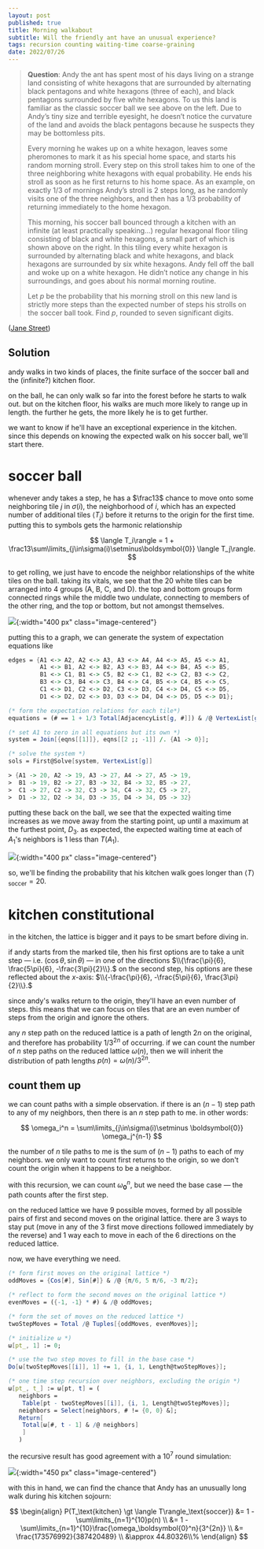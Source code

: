 ```yaml
---
layout: post
published: true
title: Morning walkabout
subtitle: Will the friendly ant have an unusual experience?
tags: recursion counting waiting-time coarse-graining
date: 2022/07/26
---
```


>**Question**: Andy the ant has spent most of his days living on a strange land consisting of white hexagons that are surrounded by alternating black pentagons and white hexagons (three of each), and black pentagons surrounded by five white hexagons. To us this land is familiar as the classic soccer ball we see above on the left. Due to Andy’s tiny size and terrible eyesight, he doesn’t notice the curvature of the land and avoids the black pentagons because he suspects they may be bottomless pits.
>
>Every morning he wakes up on a white hexagon, leaves some pheromones to mark it as his special home space, and starts his random morning stroll. Every step on this stroll takes him to one of the three neighboring white hexagons with equal probability. He ends his stroll as soon as he first returns to his home space. As an example, on exactly $1/3$ of mornings Andy’s stroll is $2$ steps long, as he randomly visits one of the three neighbors, and then has a $1/3$ probability of returning immediately to the home hexagon.
>
>This morning, his soccer ball bounced through a kitchen with an infinite (at least practically speaking…) regular hexagonal floor tiling consisting of black and white hexagons, a small part of which is shown above on the right. In this tiling every white hexagon is surrounded by alternating black and white hexagons, and black hexagons are surrounded by six white hexagons. Andy fell off the ball and woke up on a white hexagon. He didn’t notice any change in his surroundings, and goes about his normal morning routine.
>
>Let $p$ be the probability that his morning stroll on this new land is strictly more steps than the expected number of steps his strolls on the soccer ball took. Find $p$, rounded to seven significant digits.

<!--more-->

([Jane Street]([URL](https://www.janestreet.com/puzzles/current-puzzle/)))

## Solution

andy walks in two kinds of places, the finite surface of the soccer ball and the (infinite?) kitchen floor.

on the ball, he can only walk so far into the forest before he starts to walk out. but on the kitchen floor, his walks are much more likely to range up in length. the further he gets, the more likely he is to get further. 

we want to know if he'll have an exceptional experience in the kitchen. since this depends on knowing the expected walk on his soccer ball, we'll start there.

# soccer ball

whenever andy takes a step, he has a $\frac13$ chance to move onto some neighboring tile $j$ in $\sigma(i),$ the neighborhood of $i,$ which has an expected number of additional tiles $\langle T_j\rangle$ before it returns to the origin for the first time. putting this to symbols gets the harmonic relationship

$$
  \langle T_i\rangle = 1 + \frac13\sum\limits_{j\in\sigma(i)\setminus\boldsymbol{0}} \langle T_j\rangle.
$$

to get rolling, we just have to encode the neighbor relationships of the white tiles on the ball. taking its vitals, we see that the $20$ white tiles can be arranged into $4$ groups (A, B, C, and D). the top and bottom groups form connected rings while the middle two undulate, connecting to members of the other ring, and the top or bottom, but not amongst themselves.

![](/img/2022-07-26-vertex-labels-save.png){:width="400 px" class="image-centered"}

putting this to a graph, we can generate the system of expectation equations like

```mathematica
edges = {A1 <-> A2, A2 <-> A3, A3 <-> A4, A4 <-> A5, A5 <-> A1, 
         A1 <-> B1, A2 <-> B2, A3 <-> B3, A4 <-> B4, A5 <-> B5, 
         B1 <-> C1, B1 <-> C5, B2 <-> C1, B2 <-> C2, B3 <-> C2, 
         B3 <-> C3, B4 <-> C3, B4 <-> C4, B5 <-> C4, B5 <-> C5, 
         C1 <-> D1, C2 <-> D2, C3 <-> D3, C4 <-> D4, C5 <-> D5, 
         D1 <-> D2, D2 <-> D3, D3 <-> D4, D4 <-> D5, D5 <-> D1};

(* form the expectation relations for each tile*)
equations = (# == 1 + 1/3 Total[AdjacencyList[g, #]]) & /@ VertexList[g];

(* set A1 to zero in all equations but its own *)
system = Join[{eqns[[1]]}, eqns[[2 ;; -1]] /. {A1 -> 0}];

(* solve the system *)
sols = First@Solve[system, VertexList[g]]

> {A1 -> 20, A2 -> 19, A3 -> 27, A4 -> 27, A5 -> 19, 
>  B1 -> 19, B2 -> 27, B3 -> 32, B4 -> 32, B5 -> 27, 
>  C1 -> 27, C2 -> 32, C3 -> 34, C4 -> 32, C5 -> 27, 
>  D1 -> 32, D2 -> 34, D3 -> 35, D4 -> 34, D5 -> 32}
```

putting these back on the ball, we see that the expected waiting time increases as we move away from the starting point, up until a maximum at the furthest point, $D_3.$ as expected, the expected waiting time at each of $A_1$'s neighbors is $1$ less than $T(A_1).$

![](/img/2022-07-26-vertex-labels-sols.png){:width="400 px" class="image-centered"}

so, we'll be finding the probability that his kitchen walk goes longer than $\langle T\rangle_\text{soccer} = 20.$

# kitchen constitutional

in the kitchen, the lattice is bigger and it pays to be smart before diving in.

if andy starts from the marked tile, then his first options are to take a unit step — i.e. $\left(\cos\theta,\sin\theta\right)$ — in one of the directions $\\{\frac{\pi}{6}, \frac{5\pi}{6}, -\frac{3\pi}{2}\\}.$ on the second step, his options are these reflected about the $x$-axis: $\\{-\frac{\pi}{6}, -\frac{5\pi}{6}, \frac{3\pi}{2}\\}.$

since andy's walks return to the origin, they'll have an even number of steps. this means that we can focus on tiles that are an even number of steps from the origin and ignore the others.

any $n$ step path on the reduced lattice is a path of length $2n$ on the original, and therefore has probability $1/3^{2n}$ of occurring. if we can count the number of $n$ step paths on the reduced lattice $\omega(n)$, then we will inherit the distribution of path lengths $p(n) = \omega(n)/3^{2n}.$

## count them up

we can count paths with a simple observation. if there is an $(n-1)$ step path to any of my neighbors, then there is an $n$ step path to me. in other words:

$$
  \omega_i^n = \sum\limits_{j\in\sigma(i)\setminus \boldsymbol{0}} \omega_j^{n-1}
$$

the number of $n$ tile paths to me is the sum of $(n-1)$ paths to each of my neighbors. we only want to count first returns to the origin, so we don't count the origin when it happens to be a neighbor.

with this recursion, we can count $\omega_\boldsymbol{0}^n,$ but we need the base case — the path counts after the first step. 

on the reduced lattice we have $9$ possible moves, formed by all possible pairs of first and second moves on the original lattice. there are $3$ ways to stay put (move in any of the $3$ first move directions followed immediately by the reverse) and $1$ way each to move in each of the $6$ directions on the reduced lattice.

now, we have everything we need.

```mathematica
(* form first moves on the original lattice *)
oddMoves = {Cos[#], Sin[#]} & /@ {π/6, 5 π/6, -3 π/2};

(* reflect to form the second moves on the original lattice *)
evenMoves = ({-1, -1} * #) & /@ oddMoves;

(* form the set of moves on the reduced lattice *)
twoStepMoves = Total /@ Tuples[{oddMoves, evenMoves}];

(* initialize ω *)
ω[pt_, 1] := 0;

(* use the two step moves to fill in the base case *)
Do[ω[twoStepMoves[[i]], 1] += 1, {i, 1, Length@twoStepMoves}];

(* one time step recursion over neighbors, excluding the origin *)
ω[pt_, t_] := ω[pt, t] = (
   neighbors = 
    Table[pt - twoStepMoves[[i]], {i, 1, Length@twoStepMoves}];
   neighbors = Select[neighbors, # != {0, 0} &];
   Return[
    Total[ω[#, t - 1] & /@ neighbors]
    ]
   )
```

the recursive result has good agreement with a $10^7$ round simulation:

![](/img/2022-07-31-ant-hexagon-plot.png){:width="450 px" class="image-centered"}

with this in hand, we can find the chance that Andy has an unusually long walk during his kitchen sojourn:

$$
  \begin{align}
    P(T_\text{kitchen} \gt \langle T\rangle_\text{soccer})     &= 1 - \sum\limits_{n=1}^{10}p(n) \\ 
    &= 1 - \sum\limits_{n=1}^{10}\frac{\omega_\boldsymbol{0}^n}{3^{2n}} \\
    &= \frac{173576992}{387420489} \\
    &\approx 44.80326\\%
  \end{align}
$$

<br>

